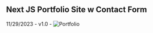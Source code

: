 ## Next JS Portfolio Site w Contact Form
11/29/2023 - v1.0 - ![Portfolio](https://vercel.com/nathanpotter17s-projects/next-portfolio/AqtGd6FxYqy1fb7ZZ1kmbgDz5njN)
